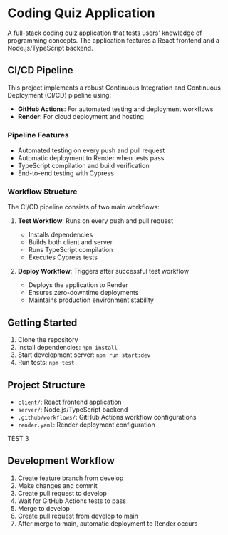 # Coding Quiz Application

A full-stack coding quiz application that tests users' knowledge of programming concepts. The application features a React frontend and a Node.js/TypeScript backend.

## CI/CD Pipeline

This project implements a robust Continuous Integration and Continuous Deployment (CI/CD) pipeline using:

- **GitHub Actions**: For automated testing and deployment workflows
- **Render**: For cloud deployment and hosting

### Pipeline Features

- Automated testing on every push and pull request
- Automatic deployment to Render when tests pass
- TypeScript compilation and build verification
- End-to-end testing with Cypress

### Workflow Structure

The CI/CD pipeline consists of two main workflows:

1. **Test Workflow**: Runs on every push and pull request
   - Installs dependencies
   - Builds both client and server
   - Runs TypeScript compilation
   - Executes Cypress tests

2. **Deploy Workflow**: Triggers after successful test workflow
   - Deploys the application to Render
   - Ensures zero-downtime deployments
   - Maintains production environment stability

## Getting Started

1. Clone the repository
2. Install dependencies: `npm install`
3. Start development server: `npm run start:dev`
4. Run tests: `npm test`

## Project Structure

- `client/`: React frontend application
- `server/`: Node.js/TypeScript backend
- `.github/workflows/`: GitHub Actions workflow configurations
- `render.yaml`: Render deployment configuration


TEST 3

## Development Workflow

1. Create feature branch from develop
2. Make changes and commit
3. Create pull request to develop
4. Wait for GitHub Actions tests to pass
5. Merge to develop
6. Create pull request from develop to main
7. After merge to main, automatic deployment to Render occurs

